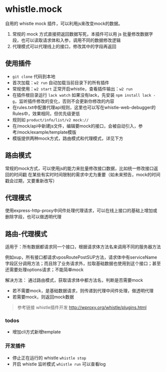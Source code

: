 # whistle.mock
自用的 whistle mock 插件，可以利用js来改变mock的数据。
1. 常规的 mock 方式直接把返回数据写死，本插件可以用 js 批量修改数据字段，也可以读取请求体和入参，调用不同的数据修改逻辑
2. 代理模式可以代理线上的接口，修改其中的字段再返回

## 使用插件
- `git clone` 代码到本地
- 首次加载：`w2 run` 自动加载当前目录下的所有插件
- 常规使用：`w2 start` 正常开启whistle，查看插件输出：`w2 run` 
- 在插件根目录运行 `lack watch` 如果没有lack，先安装 `npm install lack -g`，监听插件修改的变化，否则不会更新你修改的内容
- 在rules.txt中配置代理api规则，这里也可以写在whistle-web-debugger的Rules中，效果相同，但优先级更低
- 规则如 `product/info/list/v2 mock://`
- 在/mock/api中新建js文件，编辑要mock的接口，会被自动引入，参考/mock/example/template模版
- 模版提供两种mock方式，路由模式和代理模式，详见下方

## 路由模式
常规的mock方式，可以使用js的能力来批量修改接口数据，比如统一修改接口返回的时间戳
在某些有实时时间限制的需求中尤为重要（如未来预告，mock的时间戳会过期，又要重新改写）

## 代理模式
使用express-http-proxy中间件处理代理请求，可以在线上接口的基础上增加或删除字段，也可以做透明代理

## 路由-代理模式
适用于：所有数据都请求同一个接口，根据请求体方法名来调用不同的服务器方法

例如xup，所有接口都请求vposRoutePostSUP方法，请求体中有serviceName字段区分调用方法；而且除了业务请求外，拉取基础数据也使用到这个接口；甚至还需要处理options请求；不能简单mock

解决方法：
通过路由模式，获取请求体中都方法名，判断是否需要mock
- 若不需要mock，是基础数据请求，则传递到代理中间件处理，做透明代理
- 若需要mock，则返回mock数据

> 参考链接
> whistle插件开发 http://wproxy.org/whistle/plugins.html

### todos
- 增加cli方式新增template

### 开发插件
- 停止正在运行的 whistle `whistle stop`
- 开启 whistle 监听模式 `whistle run` 可以查看log